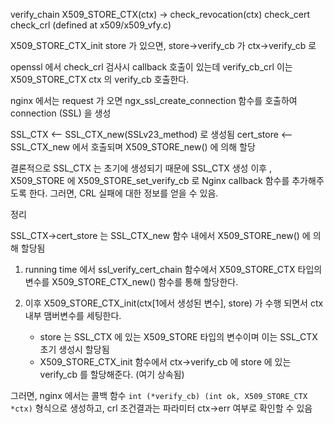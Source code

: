

verify_chain
    X509_STORE_CTX(ctx) -> check_revocation(ctx)
        check_cert
            check_crl (defined at x509/x509_vfy.c)


X509_STORE_CTX_init
    store 가 있으면, store->verify_cb 가 ctx->verify_cb 로


openssl 에서 check_crl 검사시 callback 호출이 있는데
    verify_cb_crl       이는 X509_STORE_CTX ctx 의 verify_cb 호출한다.


nginx 에서는 request 가 오면 ngx_ssl_create_connection 함수를 호출하여 connection (SSL) 을 생성



SSL_CTX     <-- SSL_CTX_new(SSLv23_method) 로 생성됨
    cert_store   <-- SSL_CTX_new 에서 호출되며 X509_STORE_new() 에 의해 할당

결론적으로 SSL_CTX 는 초기에 생성되기 때문에 SSL_CTX 생성 이후 , X509_STORE 에 X509_STORE_set_verify_cb 로 
Nginx callback 함수를 추가해주도록 한다.
    그러면, CRL  실패에 대한 정보를 얻을 수 있음.


정리 

SSL_CTX->cert_store 는 SSL_CTX_new 함수 내에서 X509_STORE_new() 에 의해 할당됨


1. running time 에서 ssl_verify_cert_chain 함수에서 X509_STORE_CTX 타입의 변수를 X509_STORE_CTX_new() 함수를 통해
   할당한다.

2. 이후 X509_STORE_CTX_init(ctx[1에서 생성된 변수], store) 가 수행 되면서 ctx 내부 맴버변수를 세팅한다.
    - store 는 SSL_CTX 에 있는 X509_STORE 타입의 변수이며 이는 SSL_CTX 초기 생성시 할당됨
    - X509_STORE_CTX_init 함수에서 ctx->verify_cb 에 store 에 있는 verify_cb 를 할당해준다. (여기 상속됨)

그러면, nginx 에서는 콜백 함수 `int (*verify_cb) (int ok, X509_STORE_CTX *ctx)` 형식으로 생성하고,
crl 조건결과는 파라미터 ctx->err 여부로 확인할 수 있음




